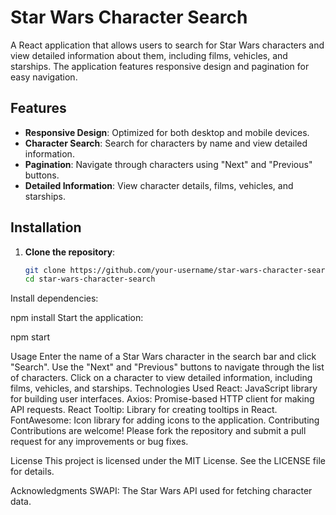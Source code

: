 # Star Wars Character Search

A React application that allows users to search for Star Wars characters and view detailed information about them, including films, vehicles, and starships. The application features responsive design and pagination for easy navigation.

## Features

- **Responsive Design**: Optimized for both desktop and mobile devices.
- **Character Search**: Search for characters by name and view detailed information.
- **Pagination**: Navigate through characters using "Next" and "Previous" buttons.
- **Detailed Information**: View character details, films, vehicles, and starships.

## Installation

1. **Clone the repository**:
   ```bash
   git clone https://github.com/your-username/star-wars-character-search.git
   cd star-wars-character-search
Install dependencies:

npm install
Start the application:

npm start

Usage
Enter the name of a Star Wars character in the search bar and click "Search".
Use the "Next" and "Previous" buttons to navigate through the list of characters.
Click on a character to view detailed information, including films, vehicles, and starships.
Technologies Used
React: JavaScript library for building user interfaces.
Axios: Promise-based HTTP client for making API requests.
React Tooltip: Library for creating tooltips in React.
FontAwesome: Icon library for adding icons to the application.
Contributing
Contributions are welcome! Please fork the repository and submit a pull request for any improvements or bug fixes.

License
This project is licensed under the MIT License. See the LICENSE file for details.

Acknowledgments
SWAPI: The Star Wars API used for fetching character data.

